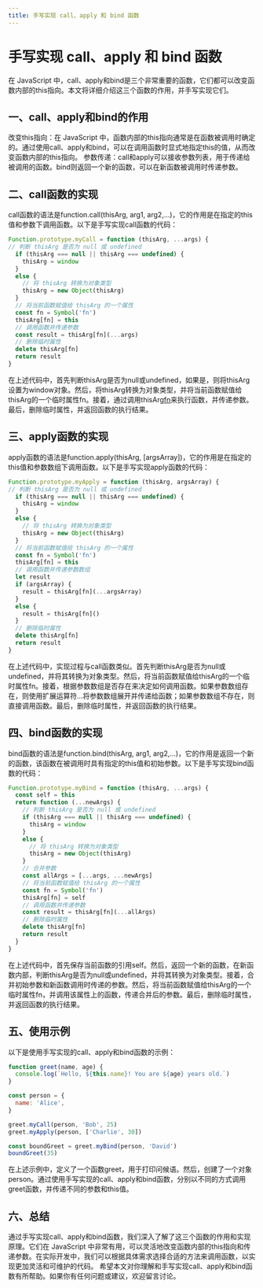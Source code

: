 ```yaml
---
title: 手写实现 call、apply 和 bind 函数
---
```


# 手写实现 call、apply 和 bind 函数

在 JavaScript 中，call、apply和bind是三个非常重要的函数，它们都可以改变函数内部的this指向。本文将详细介绍这三个函数的作用，并手写实现它们。

## 一、call、apply和bind的作用

改变this指向：在 JavaScript 中，函数内部的this指向通常是在函数被调用时确定的。通过使用call、apply和bind，可以在调用函数时显式地指定this的值，从而改变函数内部的this指向。
参数传递：call和apply可以接收参数列表，用于传递给被调用的函数。bind则返回一个新的函数，可以在新函数被调用时传递参数。

## 二、call函数的实现

call函数的语法是function.call(thisArg, arg1, arg2,...)，它的作用是在指定的this值和参数下调用函数。以下是手写实现call函数的代码：

```js
Function.prototype.myCall = function (thisArg, ...args) {
// 判断 thisArg 是否为 null 或 undefined
  if (thisArg === null || thisArg === undefined) {
    thisArg = window
  }
  else {
    // 将 thisArg 转换为对象类型
    thisArg = new Object(thisArg)
  }
  // 将当前函数赋值给 thisArg 的一个属性
  const fn = Symbol('fn')
  thisArg[fn] = this
  // 调用函数并传递参数
  const result = thisArg[fn](...args)
  // 删除临时属性
  delete thisArg[fn]
  return result
}
```

在上述代码中，首先判断thisArg是否为null或undefined，如果是，则将thisArg设置为window对象。然后，将thisArg转换为对象类型，并将当前函数赋值给thisArg的一个临时属性fn。接着，通过调用thisArg[fn](...args)来执行函数，并传递参数。最后，删除临时属性，并返回函数的执行结果。

## 三、apply函数的实现

apply函数的语法是function.apply(thisArg, [argsArray])，它的作用是在指定的this值和参数数组下调用函数。以下是手写实现apply函数的代码：

```js
Function.prototype.myApply = function (thisArg, argsArray) {
// 判断 thisArg 是否为 null 或 undefined
  if (thisArg === null || thisArg === undefined) {
    thisArg = window
  }
  else {
    // 将 thisArg 转换为对象类型
    thisArg = new Object(thisArg)
  }
  // 将当前函数赋值给 thisArg 的一个属性
  const fn = Symbol('fn')
  thisArg[fn] = this
  // 调用函数并传递参数数组
  let result
  if (argsArray) {
    result = thisArg[fn](...argsArray)
  }
  else {
    result = thisArg[fn]()
  }
  // 删除临时属性
  delete thisArg[fn]
  return result
}
```

在上述代码中，实现过程与call函数类似。首先判断thisArg是否为null或undefined，并将其转换为对象类型。然后，将当前函数赋值给thisArg的一个临时属性fn。接着，根据参数数组是否存在来决定如何调用函数。如果参数数组存在，则使用扩展运算符...将参数数组展开并传递给函数；如果参数数组不存在，则直接调用函数。最后，删除临时属性，并返回函数的执行结果。

## 四、bind函数的实现

bind函数的语法是function.bind(thisArg, arg1, arg2,...)，它的作用是返回一个新的函数，该函数在被调用时具有指定的this值和初始参数。以下是手写实现bind函数的代码：

```js
Function.prototype.myBind = function (thisArg, ...args) {
  const self = this
  return function (...newArgs) {
    // 判断 thisArg 是否为 null 或 undefined
    if (thisArg === null || thisArg === undefined) {
      thisArg = window
    }
    else {
      // 将 thisArg 转换为对象类型
      thisArg = new Object(thisArg)
    }
    // 合并参数
    const allArgs = [...args, ...newArgs]
    // 将当前函数赋值给 thisArg 的一个属性
    const fn = Symbol('fn')
    thisArg[fn] = self
    // 调用函数并传递参数
    const result = thisArg[fn](...allArgs)
    // 删除临时属性
    delete thisArg[fn]
    return result
  }
}
```

在上述代码中，首先保存当前函数的引用self。然后，返回一个新的函数，在新函数内部，判断thisArg是否为null或undefined，并将其转换为对象类型。接着，合并初始参数和新函数调用时传递的参数。然后，将当前函数赋值给thisArg的一个临时属性fn，并调用该属性上的函数，传递合并后的参数。最后，删除临时属性，并返回函数的执行结果。

## 五、使用示例

以下是使用手写实现的call、apply和bind函数的示例：

```js
function greet(name, age) {
  console.log(`Hello, ${this.name}! You are ${age} years old.`)
}

const person = {
  name: 'Alice',
}

greet.myCall(person, 'Bob', 25)
greet.myApply(person, ['Charlie', 30])

const boundGreet = greet.myBind(person, 'David')
boundGreet(35)
```

在上述示例中，定义了一个函数greet，用于打印问候语。然后，创建了一个对象person。通过使用手写实现的call、apply和bind函数，分别以不同的方式调用greet函数，并传递不同的参数和this值。

## 六、总结

通过手写实现call、apply和bind函数，我们深入了解了这三个函数的作用和实现原理。它们在 JavaScript 中非常有用，可以灵活地改变函数内部的this指向和传递参数。在实际开发中，我们可以根据具体需求选择合适的方法来调用函数，以实现更加灵活和可维护的代码。
希望本文对你理解和手写实现call、apply和bind函数有所帮助。如果你有任何问题或建议，欢迎留言讨论。
